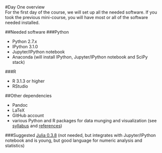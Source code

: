 #Day One overview  
For the first day of the course, we will set up all the needed software. If you took the previous mini-course, you will have most or all of the software needed installed.  

##Needed software
###Python
- Python 2.7.x  
- IPython 3.1.0  
- Jupyter/IPython notebook  
- Anaconda (will install IPython, Jupyter/IPython notebook and SciPy stack) 


###R
- R 3.1.3 or higher  
- RStudio  

##Other dependencies
- Pandoc  
- LaTeX  
- GitHub account
- various Python and R packages for data munging and visualization (see [syllabus](https://github.com/IRCS-analysis-mini-courses/reproducible-research/blob/master/SYLLABUS.md) and [references](https://github.com/IRCS-analysis-mini-courses/reproducible-research/blob/master/REFERENCES.md))

###Suggested
[Julia 0.3.8](http://julialang.org/) (not needed, but integrates with Jupyter/IPython notebook and is young, but good language for numeric analysis and statistics)  
